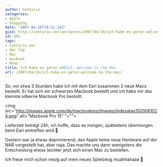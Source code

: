 ```yaml
---
author: Centurio
categories:
- Apple
- Shopping
date: "2007-04-16T18:11:16Z"
guid: http://centurio.net/wordpress/2007/04/16/ich-habe-es-getan-welcome-to-the-mac/
id: 691
tags:
- Centurio.net
- der Tag
- Mac
- macbook
- News
title: Ich habe es getan &#8211; Welcome to the Mac
url: /2007/04/16/ich-habe-es-getan-welcome-to-the-mac/
---
```

So, vor etwa 3 Stunden habe ich mit dem Earl zusammen 2 neue Macs bestellt. Er hat sich ein schwarzes Macbook bestellt und ich habe mir das kleinste silberne Macbook Pro bestellt.

<img src="http://images.apple.com/de/macbookpro/images/indexatag1520061024.png" alt="Macbook Pro 15" "="">

Lieferzeit beträgt 24h, ich hoffe, dass es morgen, spätestens übermorgen beim Earl eintreffen wird 🙂

Gestern war ja etwas deprimierend, das Apple keine neue Hardware auf der NAB vorgestellt hat, aber naja. Das machte uns dann wenigstens die Entscheidung etwas leichter jetzt sich einen Mac zu bestellen.

Ich freue mich schon riesig auf mein neues Spielzeug muahhahaaa 🙂